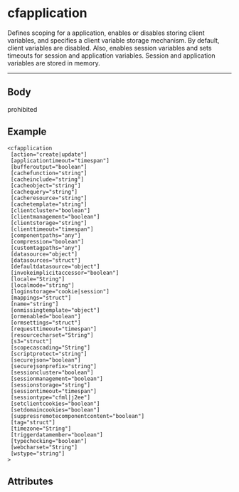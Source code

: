 # cfapplication


Defines scoping for a application, enables or disables storing client variables,
			and specifies a client variable storage mechanism.
			By default, client variables are disabled. Also, enables session variables and sets timeouts
			for session and application variables. Session and application variables are stored in memory.

---
## Body
prohibited

## Example
```
<cfapplication
 [action="create|update"]
 [applicationtimeout="timespan"]
 [bufferoutput="boolean"]
 [cachefunction="string"]
 [cacheinclude="string"]
 [cacheobject="string"]
 [cachequery="string"]
 [cacheresource="string"]
 [cachetemplate="string"]
 [clientcluster="boolean"]
 [clientmanagement="boolean"]
 [clientstorage="string"]
 [clienttimeout="timespan"]
 [componentpaths="any"]
 [compression="boolean"]
 [customtagpaths="any"]
 [datasource="object"]
 [datasources="struct"]
 [defaultdatasource="object"]
 [invokeimplicitaccessor="boolean"]
 [locale="String"]
 [localmode="string"]
 [loginstorage="cookie|session"]
 [mappings="struct"]
 [name="string"]
 [onmissingtemplate="object"]
 [ormenabled="boolean"]
 [ormsettings="struct"]
 [requesttimeout="timespan"]
 [resourcecharset="String"]
 [s3="struct"]
 [scopecascading="String"]
 [scriptprotect="string"]
 [securejson="boolean"]
 [securejsonprefix="string"]
 [sessioncluster="boolean"]
 [sessionmanagement="boolean"]
 [sessionstorage="string"]
 [sessiontimeout="timespan"]
 [sessiontype="cfml|j2ee"]
 [setclientcookies="boolean"]
 [setdomaincookies="boolean"]
 [suppressremotecomponentcontent="boolean"]
 [tag="struct"]
 [timezone="String"]
 [triggerdatamember="boolean"]
 [typechecking="boolean"]
 [webcharset="String"]
 [wstype="string"]
>
```
## Attributes
